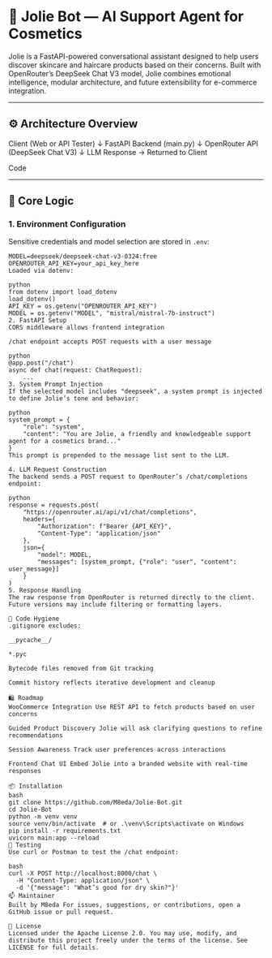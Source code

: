 # 💬 Jolie Bot — AI Support Agent for Cosmetics

Jolie is a FastAPI-powered conversational assistant designed to help users discover skincare and haircare products based on their concerns. Built with OpenRouter’s DeepSeek Chat V3 model, Jolie combines emotional intelligence, modular architecture, and future extensibility for e-commerce integration.

---

## ⚙️ Architecture Overview

Client (Web or API Tester) ↓ FastAPI Backend (main.py) ↓ OpenRouter API (DeepSeek Chat V3) ↓ LLM Response → Returned to Client

Code

---

## 🧠 Core Logic

### 1. Environment Configuration

Sensitive credentials and model selection are stored in `.env`:

```env
MODEL=deepseek/deepseek-chat-v3-0324:free
OPENROUTER_API_KEY=your_api_key_here
Loaded via dotenv:

python
from dotenv import load_dotenv
load_dotenv()
API_KEY = os.getenv("OPENROUTER_API_KEY")
MODEL = os.getenv("MODEL", "mistral/mistral-7b-instruct")
2. FastAPI Setup
CORS middleware allows frontend integration

/chat endpoint accepts POST requests with a user message

python
@app.post("/chat")
async def chat(request: ChatRequest):
    ...
3. System Prompt Injection
If the selected model includes "deepseek", a system prompt is injected to define Jolie’s tone and behavior:

python
system_prompt = {
    "role": "system",
    "content": "You are Jolie, a friendly and knowledgeable support agent for a cosmetics brand..."
}
This prompt is prepended to the message list sent to the LLM.

4. LLM Request Construction
The backend sends a POST request to OpenRouter’s /chat/completions endpoint:

python
response = requests.post(
    "https://openrouter.ai/api/v1/chat/completions",
    headers={
        "Authorization": f"Bearer {API_KEY}",
        "Content-Type": "application/json"
    },
    json={
        "model": MODEL,
        "messages": [system_prompt, {"role": "user", "content": user_message}]
    }
)
5. Response Handling
The raw response from OpenRouter is returned directly to the client. Future versions may include filtering or formatting layers.

🧼 Code Hygiene
.gitignore excludes:

__pycache__/

*.pyc

Bytecode files removed from Git tracking

Commit history reflects iterative development and cleanup

🛍️ Roadmap
WooCommerce Integration Use REST API to fetch products based on user concerns

Guided Product Discovery Jolie will ask clarifying questions to refine recommendations

Session Awareness Track user preferences across interactions

Frontend Chat UI Embed Jolie into a branded website with real-time responses

📦 Installation
bash
git clone https://github.com/M8eda/Jolie-Bot.git
cd Jolie-Bot
python -m venv venv
source venv/bin/activate  # or .\venv\Scripts\activate on Windows
pip install -r requirements.txt
uvicorn main:app --reload
🧪 Testing
Use curl or Postman to test the /chat endpoint:

bash
curl -X POST http://localhost:8000/chat \
  -H "Content-Type: application/json" \
  -d '{"message": "What’s good for dry skin?"}'
📫 Maintainer
Built by M8eda For issues, suggestions, or contributions, open a GitHub issue or pull request.

📝 License
Licensed under the Apache License 2.0. You may use, modify, and distribute this project freely under the terms of the license. See LICENSE for full details.
